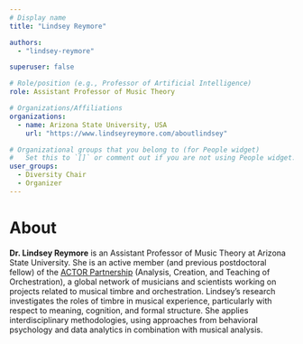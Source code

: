 ```yaml
---
# Display name
title: "Lindsey Reymore"

authors:
  - "lindsey-reymore"

superuser: false

# Role/position (e.g., Professor of Artificial Intelligence)
role: Assistant Professor of Music Theory

# Organizations/Affiliations
organizations:
  - name: Arizona State University, USA
    url: "https://www.lindseyreymore.com/aboutlindsey"

# Organizational groups that you belong to (for People widget)
#   Set this to `[]` or comment out if you are not using People widget.
user_groups:
  - Diversity Chair
  - Organizer
---
```


# About

**Dr. Lindsey Reymore** is an Assistant Professor of Music Theory at Arizona State University. She is an active member (and previous postdoctoral fellow) of the [ACTOR Partnership](https://www.actorproject.org/) (Analysis, Creation, and Teaching of Orchestration), a global network of musicians and scientists working on projects related to musical timbre and orchestration. Lindsey’s research investigates the roles of timbre in musical experience, particularly with respect to meaning, cognition, and formal structure. She applies interdisciplinary methodologies, using approaches from behavioral psychology and data analytics in combination with musical analysis.

<!-- # At the conference -->

<!-- - [**Keynote 2:** *"Transfert de formes / Transfert de sens (Transfer of forms, transfer of meaning)"*]({{< relref "/session/wed/keynote-2.md">}}) -->

<!-- [Keynote 2]({{< relref "/session/wed/keynote-2.md" >}}) -->
